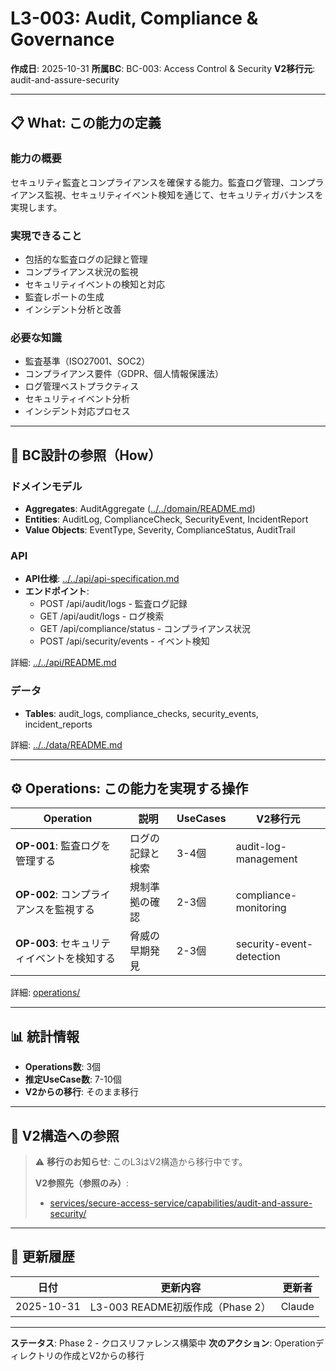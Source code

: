 # L3-003: Audit, Compliance & Governance

**作成日**: 2025-10-31
**所属BC**: BC-003: Access Control & Security
**V2移行元**: audit-and-assure-security

---

## 📋 What: この能力の定義

### 能力の概要
セキュリティ監査とコンプライアンスを確保する能力。監査ログ管理、コンプライアンス監視、セキュリティイベント検知を通じて、セキュリティガバナンスを実現します。

### 実現できること
- 包括的な監査ログの記録と管理
- コンプライアンス状況の監視
- セキュリティイベントの検知と対応
- 監査レポートの生成
- インシデント分析と改善

### 必要な知識
- 監査基準（ISO27001、SOC2）
- コンプライアンス要件（GDPR、個人情報保護法）
- ログ管理ベストプラクティス
- セキュリティイベント分析
- インシデント対応プロセス

---

## 🔗 BC設計の参照（How）

### ドメインモデル
- **Aggregates**: AuditAggregate ([../../domain/README.md](../../domain/README.md#audit-aggregate))
- **Entities**: AuditLog, ComplianceCheck, SecurityEvent, IncidentReport
- **Value Objects**: EventType, Severity, ComplianceStatus, AuditTrail

### API
- **API仕様**: [../../api/api-specification.md](../../api/api-specification.md)
- **エンドポイント**:
  - POST /api/audit/logs - 監査ログ記録
  - GET /api/audit/logs - ログ検索
  - GET /api/compliance/status - コンプライアンス状況
  - POST /api/security/events - イベント検知

詳細: [../../api/README.md](../../api/README.md)

### データ
- **Tables**: audit_logs, compliance_checks, security_events, incident_reports

詳細: [../../data/README.md](../../data/README.md)

---

## ⚙️ Operations: この能力を実現する操作

| Operation | 説明 | UseCases | V2移行元 |
|-----------|------|----------|---------|
| **OP-001**: 監査ログを管理する | ログの記録と検索 | 3-4個 | audit-log-management |
| **OP-002**: コンプライアンスを監視する | 規制準拠の確認 | 2-3個 | compliance-monitoring |
| **OP-003**: セキュリティイベントを検知する | 脅威の早期発見 | 2-3個 | security-event-detection |

詳細: [operations/](operations/)

---

## 📊 統計情報

- **Operations数**: 3個
- **推定UseCase数**: 7-10個
- **V2からの移行**: そのまま移行

---

## 🔗 V2構造への参照

> ⚠️ **移行のお知らせ**: このL3はV2構造から移行中です。
>
> **V2参照先（参照のみ）**:
> - [services/secure-access-service/capabilities/audit-and-assure-security/](../../../../services/secure-access-service/capabilities/audit-and-assure-security/)

---

## 📝 更新履歴

| 日付 | 更新内容 | 更新者 |
|------|---------|--------|
| 2025-10-31 | L3-003 README初版作成（Phase 2） | Claude |

---

**ステータス**: Phase 2 - クロスリファレンス構築中
**次のアクション**: Operationディレクトリの作成とV2からの移行
